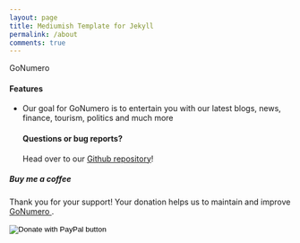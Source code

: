```yaml
---
layout: page
title: Mediumish Template for Jekyll
permalink: /about
comments: true
---
```


<div class="row justify-content-between">
<div class="col-md-8 pr-5">    

<p>GoNumero</p>


<h4 id="Goal" class="mt-4">Features</h4>

<ul>
<li>Our goal for GoNumero is to entertain you with our latest blogs, news, finance, tourism, politics and much more</li>


<h4>Questions or bug reports?</h4>

Head over to our <a href="https://github.com/pcesar65/GoNumeroTEST">Github repository</a>!

</div>

<div class="col-md-4">
    
<div class="sticky-top sticky-top-80">
<h5>Buy me a coffee</h5>

<p>Thank you for your support! Your donation helps us to maintain and improve <a target="_blank" href="https://github.com/pcesar65/GoNumeroTEST">GoNumero <i class="fab fa-github"></i></a>.</p>


<form action="https://www.paypal.com/cgi-bin/webscr" method="post" target="_top">
<input type="hidden" name="cmd" value="_s-xclick" />
<input type="hidden" name="hosted_button_id" value="KEDKP3WRRSUCE" />
<input type="image" src="https://www.buymeacoffee.com/assets/img/custom_images/orange_img.png" border="0" name="submit" title="PayPal - The safer, easier way to pay online!" alt="Donate with PayPal button" />
<img alt="" border="0" src="https://www.paypal.com/en_US/i/scr/pixel.gif" width="1" height="1" />
</form>

</div>
</div>
</div>
